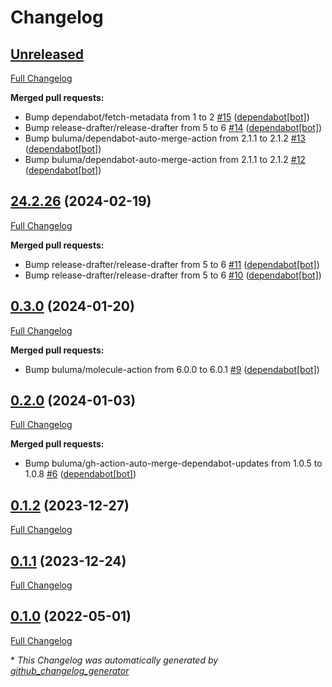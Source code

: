 # Changelog

## [Unreleased](https://github.com/buluma/ansible-role-at/tree/HEAD)

[Full Changelog](https://github.com/buluma/ansible-role-at/compare/24.2.26...HEAD)

**Merged pull requests:**

- Bump dependabot/fetch-metadata from 1 to 2 [\#15](https://github.com/buluma/ansible-role-at/pull/15) ([dependabot[bot]](https://github.com/apps/dependabot))
- Bump release-drafter/release-drafter from 5 to 6 [\#14](https://github.com/buluma/ansible-role-at/pull/14) ([dependabot[bot]](https://github.com/apps/dependabot))
- Bump buluma/dependabot-auto-merge-action from 2.1.1 to 2.1.2 [\#13](https://github.com/buluma/ansible-role-at/pull/13) ([dependabot[bot]](https://github.com/apps/dependabot))
- Bump buluma/dependabot-auto-merge-action from 2.1.1 to 2.1.2 [\#12](https://github.com/buluma/ansible-role-at/pull/12) ([dependabot[bot]](https://github.com/apps/dependabot))

## [24.2.26](https://github.com/buluma/ansible-role-at/tree/24.2.26) (2024-02-19)

[Full Changelog](https://github.com/buluma/ansible-role-at/compare/0.3.0...24.2.26)

**Merged pull requests:**

- Bump release-drafter/release-drafter from 5 to 6 [\#11](https://github.com/buluma/ansible-role-at/pull/11) ([dependabot[bot]](https://github.com/apps/dependabot))
- Bump release-drafter/release-drafter from 5 to 6 [\#10](https://github.com/buluma/ansible-role-at/pull/10) ([dependabot[bot]](https://github.com/apps/dependabot))

## [0.3.0](https://github.com/buluma/ansible-role-at/tree/0.3.0) (2024-01-20)

[Full Changelog](https://github.com/buluma/ansible-role-at/compare/0.2.0...0.3.0)

**Merged pull requests:**

- Bump buluma/molecule-action from 6.0.0 to 6.0.1 [\#9](https://github.com/buluma/ansible-role-at/pull/9) ([dependabot[bot]](https://github.com/apps/dependabot))

## [0.2.0](https://github.com/buluma/ansible-role-at/tree/0.2.0) (2024-01-03)

[Full Changelog](https://github.com/buluma/ansible-role-at/compare/0.1.2...0.2.0)

**Merged pull requests:**

- Bump buluma/gh-action-auto-merge-dependabot-updates from 1.0.5 to 1.0.8 [\#6](https://github.com/buluma/ansible-role-at/pull/6) ([dependabot[bot]](https://github.com/apps/dependabot))

## [0.1.2](https://github.com/buluma/ansible-role-at/tree/0.1.2) (2023-12-27)

[Full Changelog](https://github.com/buluma/ansible-role-at/compare/0.1.1...0.1.2)

## [0.1.1](https://github.com/buluma/ansible-role-at/tree/0.1.1) (2023-12-24)

[Full Changelog](https://github.com/buluma/ansible-role-at/compare/0.1.0...0.1.1)

## [0.1.0](https://github.com/buluma/ansible-role-at/tree/0.1.0) (2022-05-01)

[Full Changelog](https://github.com/buluma/ansible-role-at/compare/8cee502166d5e7bc7b1e110c4922256b007d72a6...0.1.0)



\* *This Changelog was automatically generated by [github_changelog_generator](https://github.com/github-changelog-generator/github-changelog-generator)*
